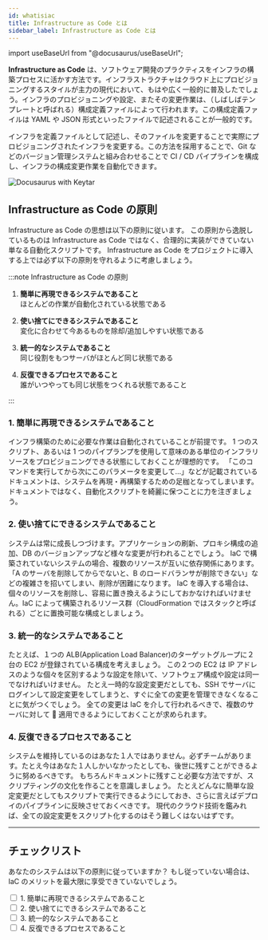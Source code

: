 ```yaml
---
id: whatisiac
title: Infrastructure as Code とは
sidebar_label: Infrastructure as Code とは
---
```


import useBaseUrl from "@docusaurus/useBaseUrl";

**Infrastructure as Code** は、ソフトウェア開発のプラクティスをインフラの構築プロセスに活かす方法です。インフラストラクチャはクラウド上にプロビジョニングするスタイルが主力の現代において、もはや広く一般的に普及したでしょう。インフラのプロビジョニングや設定、またその変更作業は、（しばしばテンプレートと呼ばれる）構成定義ファイルによって行われます。この構成定義ファイルは YAML や JSON 形式といったファイルで記述されることが一般的です。

インフラを定義ファイルとして記述し、そのファイルを変更することで実際にプロビジョニングされたインフラを変更する。この方法を採用することで、Git などのバージョン管理システムと組み合わせることで CI / CD パイプラインを構成し、インフラの構成変更作業を自動化できます。

<div style={{ textAlign: "center" }}>
  <img alt="Docusaurus with Keytar" src={useBaseUrl("img/draw.png")} />
</div>

## Infrastructure as Code の原則

Infrastructure as Code の思想は以下の原則に従います。
この原則から逸脱しているものは Infrastructure as Code ではなく、合理的に実装ができていない単なる自動化スクリプトです。
Infrastructure as Code をプロジェクトに導入する上では必ず以下の原則を守れるように考慮しましょう。

:::note Infrastructure as Code の原則

1. **簡単に再現できるシステムであること**<br/>
   ほとんどの作業が自動化されている状態である

2. **使い捨てにできるシステムであること**<br/>
   変化に合わせて今あるものを除却/追加しやすい状態である

3. **統一的なシステムであること**<br/>
   同じ役割をもつサーバがほとんど同じ状態である

4. **反復できるプロセスであること** <br/>
   誰がいつやっても同じ状態をつくれる状態であること

:::

### 1. 簡単に再現できるシステムであること

インフラ構築のために必要な作業は自動化されていることが前提です。
1 つのスクリプト、あるいは 1 つのパイプランプを使用して意味のある単位のインフラリソースをプロビジョニングできる状態にしておくことが理想的です。
「このコマンドを実行してから次にこのパラメータを変更して…」などが記載されているドキュメントは、システムを再現・再構築するための足枷となってしまいます。
ドキュメントではなく、自動化スクリプトを綺麗に保つことに力を注ぎましょう。

### 2. 使い捨てにできるシステムであること

システムは常に成長しつづけます。アプリケーションの刷新、プロキシ構成の追加、DB のバージョンアップなど様々な変更が行われることでしょう。
IaC で構築されていないシステムの場合、複数のリソースが互いに依存関係にあります。「A のサーバを削除してからでないと、B のロードバランサが削除できない」などの複雑さを招いてしまい、削除が困難になります。
IaC を導入する場合は、個々のリソースを削除し、容易に置き換えるようにしておかなければいけません。IaC によって構築されるリソース群（CloudFormation ではスタックと呼ばれる）ごとに置換可能な構成としましょう。

### 3. 統一的なシステムであること

たとえば、１つの ALB(Application Load Balancer)のターゲットグループに２台の EC2 が登録されている構成を考えましょう。
この２つの EC2 は IP アドレスのような個々を区別するような設定を除いて、ソフトウェア構成や設定は同一でなければいけません。
たとえ一時的な設定変更だとしても、SSH でサーバにログインして設定変更をしてしまうと、すぐに全ての変更を管理できなくなることに気がつくでしょう。
全ての変更は IaC を介して行われるべきで、複数のサーバに対して  適用できるようにしておくことが求められます。

### 4. 反復できるプロセスであること

システムを維持しているのはあなた１人ではありません。必ずチームがあります。たとえ今はあなた１人しかいなかったとしても、後世に残すことができるように努めるべきです。
もちろんドキュメントに残すこと必要な方法ですが、スクリプティングの文化を作ることを意識しましょう。
たとえどんなに簡単な設定変更だとしてもスクリプトで実行できるようにしておき、さらに言えばデプロイのパイプラインに反映させておくべきです。
現代のクラウド技術を鑑みれば、全ての設定変更をスクリプト化するのはそう難しくはないはずです。

---

## チェックリスト

あなたのシステムは以下の原則に従っていますか？
もし従っていない場合は、IaC のメリットを最大限に享受できていないでしょう。

<form>
  <input type="checkbox" /> 1. 簡単に再現できるシステムであること
  <br />
  <input type="checkbox" /> 2. 使い捨てにできるシステムであること
  <br />
  <input type="checkbox" /> 3. 統一的なシステムであること
  <br />
  <input type="checkbox" /> 4. 反復できるプロセスであること
  <br />
</form>
